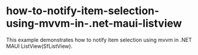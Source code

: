 # how-to-notify-item-selection-using-mvvm-in-.net-maui-listview
This example demonstrates how to notify item selection using mvvm in .NET MAUI ListView(SfListView).
